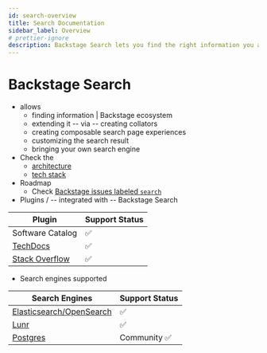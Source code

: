 ```yaml
---
id: search-overview
title: Search Documentation
sidebar_label: Overview
# prettier-ignore
description: Backstage Search lets you find the right information you are looking for in the Backstage ecosystem.
---
```


# Backstage Search

* allows
  * finding information | Backstage ecosystem
  * extending it -- via -- creating collators  
  * creating composable search page experiences
  * customizing the search result
  * bringing your own search engine
* Check the 
  * [architecture](./architecture.md)
  * [tech stack](./architecture.md#tech-stack)
* Roadmap
  * Check [Backstage issues labeled `search`](https://github.com/backstage/backstage/issues?q=is%3Aopen+is%3Aissue+label%3Asearch)
* Plugins / -- integrated with -- Backstage Search

| Plugin                                                                                                                                                                        | Support Status |
| ----------------------------------------------------------------------------------------------------------------------------------------------------------------------------- | -------------- |
| Software Catalog                                                                                                                                                              | ✅             |
| [TechDocs](./how-to-guides.md#how-to-index-techdocs-documents)                                                                                                                | ✅             |
| [Stack Overflow](https://github.com/backstage/backstage/blob/master/plugins/search-backend-module-stack-overflow-collator/README.md#index-stack-overflow-questions-to-search) | ✅             |

* Search engines supported

| Search Engines                                                | Support Status |
| ------------------------------------------------------------- | -------------- |
| [Elasticsearch/OpenSearch](./search-engines.md#elasticsearch) | ✅             |
| [Lunr](./search-engines.md#lunr)                              | ✅             |
| [Postgres](./search-engines.md#postgres)                      | Community ✅   |
